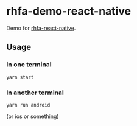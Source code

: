 # rhfa-demo-react-native

Demo for [rhfa-react-native](https://github.com/dgonz64/rhfa-react-native).

## Usage

### In one terminal

    yarn start

### In another terminal

    yarn run android

(or ios or something)
